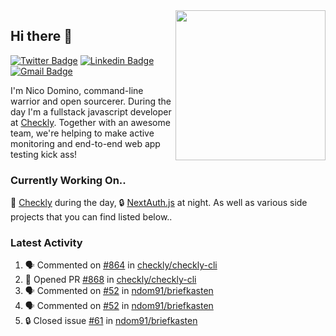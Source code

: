 <img align="right" src="https://user-images.githubusercontent.com/7415984/172472491-91b16eac-fa22-4ecf-92df-d687139fd1f9.gif" width="240" />

## Hi there 👋

[![Twitter Badge](https://img.shields.io/badge/-@ndom91-1ca0f1?style=flat-square&labelColor=1ca0f1&logo=twitter&logoColor=white&link=https://twitter.com/ndom91)](https://twitter.com/ndom91) [![Linkedin Badge](https://img.shields.io/badge/-ndom91-blue?style=flat-square&logo=Linkedin&logoColor=white&link=https://www.linkedin.com/in/ndom91/)](https://www.linkedin.com/in/ndom91/) [![Gmail Badge](https://img.shields.io/badge/-yo@ndo.dev-c14438?style=flat-square&logo=mail.ru&logoColor=white&link=mailto:yo@ndo.dev)](mailto:yo@ndo.dev)

I'm Nico Domino, command-line warrior and open sourcerer. During the day I'm a fullstack javascript developer at [Checkly](https://checklyhq.com). Together with an awesome team, we're helping to make active monitoring and end-to-end web app testing kick ass!

### Currently Working On..

🦝 [Checkly](https://checklyhq.com) during the day, 🔒 [NextAuth.js](https://github.com/nextauthjs/next-auth) at night. As well as various side projects that you can find listed below..

<!--START_SECTION_PROFILE_VIEWS:readme-info-->
<!--END_SECTION_PROFILE_VIEWS:readme-info-->

<!--START_SECTION_DAILY_COMMIT:readme-info-->
<!--END_SECTION_DAILY_COMMIT:readme-info-->

<!--START_SECTION_WEEKLY_COMMIT:readme-info-->
<!--END_SECTION_WEEKLY_COMMIT:readme-info-->

### Latest Activity

<!--START_SECTION:activity-->
1. 🗣 Commented on [#864](https://github.com/checkly/checkly-cli/pull/864#issuecomment-1759407234) in [checkly/checkly-cli](https://github.com/checkly/checkly-cli)
2. 💪 Opened PR [#868](https://github.com/checkly/checkly-cli/pull/868) in [checkly/checkly-cli](https://github.com/checkly/checkly-cli)
3. 🗣 Commented on [#52](https://github.com/ndom91/briefkasten/issues/52#issuecomment-1751774868) in [ndom91/briefkasten](https://github.com/ndom91/briefkasten)
4. 🗣 Commented on [#52](https://github.com/ndom91/briefkasten/issues/52#issuecomment-1751774489) in [ndom91/briefkasten](https://github.com/ndom91/briefkasten)
5. 🔒 Closed issue [#61](https://github.com/ndom91/briefkasten/issues/61) in [ndom91/briefkasten](https://github.com/ndom91/briefkasten)
<!--END_SECTION:activity-->
